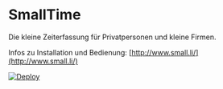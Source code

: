 # SmallTime

Die kleine Zeiterfassung für Privatpersonen und kleine Firmen.

Infos zu Installation und Bedienung: [http://www.small.li/](http://www.small.li/)

[![Deploy](https://www.herokucdn.com/deploy/button.svg)](https://heroku.com/deploy)
